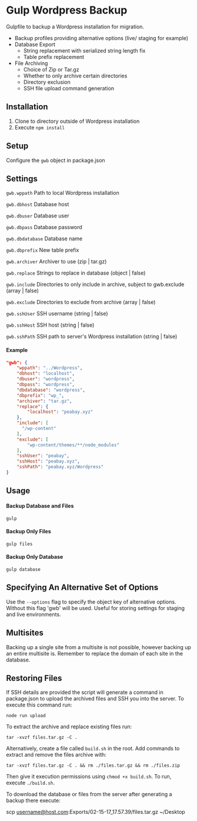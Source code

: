 # Gulp Wordpress Backup
Gulpfile to backup a Wordpress installation for migration.

- Backup profiles providing alternative options (live/ staging for example)
- Database Export
    - String replacement with serialized string length fix
    - Table prefix replacement
- File Archiving
    - Choice of Zip or Tar.gz
    - Whether to only archive certain directories
    - Directory exclusion
    - SSH file upload command generation

## Installation
1. Clone to directory outside of Wordpress installation
2. Execute `npm install`

## Setup
Configure the `gwb` object in package.json

## Settings

`gwb.wppath` Path to local Wordpress installation

`gwb.dbhost` Database host

`gwb.dbuser` Database user

`gwb.dbpass` Database password

`gwb.dbdatabase` Database name

`gwb.dbprefix` New table prefix

`gwb.archiver` Archiver to use (zip | tar.gz)

`gwb.replace` Strings to replace in database (object | false)

`gwb.include` Directories to only include in archive, subject to gwb.exclude (array | false)

`gwb.exclude` Directories to exclude from archive (array | false)

`gwb.sshUser` SSH username (string | false)

`gwb.sshHost` SSH host (string | false)

`gwb.sshPath` SSH path to server's Wordpress installation (string | false)

#### Example
```json
"gwb": {
    "wppath": "../Wordpress",
    "dbhost": "localhost",
    "dbuser": "wordpress",
    "dbpass": "wordpress",
    "dbdatabase": "wordpress",
    "dbprefix": "wp_",
    "archiver": "tar.gz",
    "replace": {
        "localhost": "peabay.xyz"
    },
    "include": [
      "/wp-content"
    ],
    "exclude": [
        "wp-content/themes/**/node_modules"
    ],
    "sshUser": "peabay",
    "sshHost": "peabay.xyz",
    "sshPath": "peabay.xyz/Wordpress"
}
```

## Usage
#### Backup Database and Files
```ssh
gulp
```
#### Backup Only Files
```ssh
gulp files
```
#### Backup Only Database
```ssh
gulp database
```

## Specifying An Alternative Set of Options
Use the `--options` flag to specify the object key of alternative options. Without this flag 'gwb' will be used. Useful for storing settings for staging and live environments.

## Multisites
Backing up a single site from a multisite is not possible, however backing up an entire multisite is. Remember to replace the domain of each site in the database.

## Restoring Files
If SSH details are provided the script will generate a command in package.json to upload the archived files and SSH you into the server. To execute this command run:
```ssh
node run upload
```

To extract the archive and replace existing files run:
```ssh
tar -xvzf files.tar.gz -C .
```

Alternatively, create a file called `build.sh` in the root. Add commands to extract and remove the files archive with:
```
tar -xvzf files.tar.gz -C . && rm ./files.tar.gz && rm ./files.zip
```
Then give it execution permissions using `chmod +x build.sh`. To run, execute `./build.sh`.

To download the database or files from the server after generating a backup there execute:

scp username@host.com:Exports/02-15-17_17.57.39/files.tar.gz ~/Desktop
